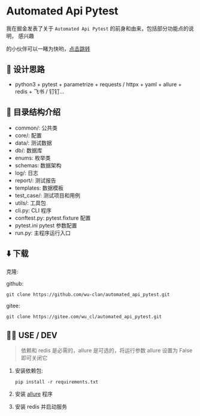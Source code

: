 # Automated Api Pytest

我在掘金发表了关于 `Automated Api Pytest` 的前身和由来，包括部分功能点的说明， 感兴趣

的小伙伴可以一睹为快哟，[点击跳转](https://juejin.cn/post/7224314619867136037)

## 🧠 设计思路

- python3 + pytest + parametrize + requests / httpx + yaml + allure + redis + 飞书 / 钉钉...

## 🌴 目录结构介绍

- common/: 公共类
- core/: 配置
- data/: 测试数据
- db/: 数据库
- enums: 枚举类
- schemas: 数据架构
- log/: 日志
- report/: 测试报告
- templates: 数据模板
- test_case/: 测试项目和用例
- utils/: 工具包
- cli.py: CLI 程序
- conftest.py: pytest.fixture 配置
- pytest.ini pytest 参数配置
- run.py: 主程序运行入口

## ⬇️ 下载

克隆:

github:

```shell
git clone https://github.com/wu-clan/automated_api_pytest.git
```

gitee:

```shell
git clone https://gitee.com/wu_cl/automated_api_pytest.git
```

## 🧑‍💻 USE / DEV

> 依赖和 redis 是必需的，allure 是可选的，将运行参数 allure 设置为 False 即可关闭它

1. 安装依赖包:

    ```shell
    pip install -r requirements.txt
    ```

2. 安装 [allure](https://www.yuque.com/poloyy/python/aiqlmi) 程序
3. 安装 redis 并启动服务

